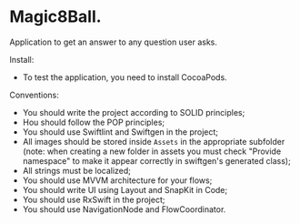 # Magic8Ball.
Application to get an answer to any question user asks.

Install:
- To test the application, you need to install CocoaPods.

Conventions:
- You should write the project according to SOLID principles;
- Нou should follow the POP principles;
- You should use Swiftlint and Swiftgen in the project;
- All images should be stored inside `Assets` in the appropriate subfolder (note: when creating a new folder in assets you must check "Provide namespace" to make it appear correctly in swiftgen's generated class);
- All strings must be localized;
- You should use MVVM architecture for your flows;
- You should write UI using Layout and SnapKit in Code;
- You should use RxSwift in the project;
- You should use NavigationNode and FlowCoordinator.
